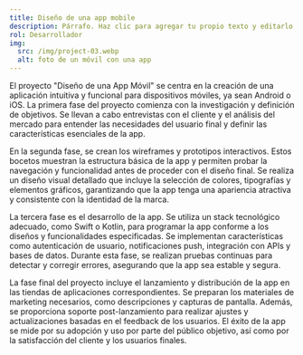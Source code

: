 ```yaml
---
title: Diseño de una app mobile
description: Párrafo. Haz clic para agregar tu propio texto y editarlo. Es fácil. Haz clic en “Editar texto” o doble clic aquí para agregar tu propio contenido y cambiar la fuente. Puedes arrastrarlo y soltarlo en cualquier lugar de la página.
rol: Desarrollador
img: 
  src: /img/project-03.webp
  alt: foto de un móvil con una app
---
```



El proyecto "Diseño de una App Móvil" se centra en la creación de una aplicación intuitiva y funcional para dispositivos móviles, ya sean Android o iOS. La primera fase del proyecto comienza con la investigación y definición de objetivos. Se llevan a cabo entrevistas con el cliente y el análisis del mercado para entender las necesidades del usuario final y definir las características esenciales de la app.

En la segunda fase, se crean los wireframes y prototipos interactivos. Estos bocetos muestran la estructura básica de la app y permiten probar la navegación y funcionalidad antes de proceder con el diseño final. Se realiza un diseño visual detallado que incluye la selección de colores, tipografías y elementos gráficos, garantizando que la app tenga una apariencia atractiva y consistente con la identidad de la marca.

La tercera fase es el desarrollo de la app. Se utiliza un stack tecnológico adecuado, como Swift o Kotlin, para programar la app conforme a los diseños y funcionalidades especificadas. Se implementan características como autenticación de usuario, notificaciones push, integración con APIs y bases de datos. Durante esta fase, se realizan pruebas continuas para detectar y corregir errores, asegurando que la app sea estable y segura.

La fase final del proyecto incluye el lanzamiento y distribución de la app en las tiendas de aplicaciones correspondientes. Se preparan los materiales de marketing necesarios, como descripciones y capturas de pantalla. Además, se proporciona soporte post-lanzamiento para realizar ajustes y actualizaciones basadas en el feedback de los usuarios. El éxito de la app se mide por su adopción y uso por parte del público objetivo, así como por la satisfacción del cliente y los usuarios finales.
